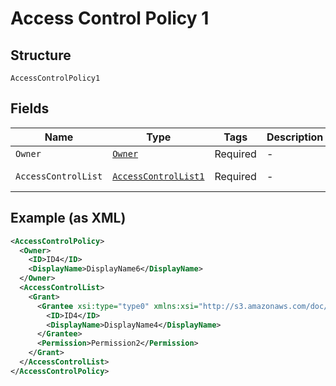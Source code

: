 
# Access Control Policy 1

## Structure

`AccessControlPolicy1`

## Fields

| Name | Type | Tags | Description | Getter | Setter |
|  --- | --- | --- | --- | --- | --- |
| `Owner` | [`Owner`](../../doc/models/owner.md) | Required | - | Owner getOwner() | setOwner(Owner owner) |
| `AccessControlList` | [`AccessControlList1`](../../doc/models/access-control-list-1.md) | Required | - | AccessControlList1 getAccessControlList() | setAccessControlList(AccessControlList1 accessControlList) |

## Example (as XML)

```xml
<AccessControlPolicy>
  <Owner>
    <ID>ID4</ID>
    <DisplayName>DisplayName6</DisplayName>
  </Owner>
  <AccessControlList>
    <Grant>
      <Grantee xsi:type="type0" xmlns:xsi="http://s3.amazonaws.com/doc/2006-03-01/">
        <ID>ID4</ID>
        <DisplayName>DisplayName4</DisplayName>
      </Grantee>
      <Permission>Permission2</Permission>
    </Grant>
  </AccessControlList>
</AccessControlPolicy>
```

